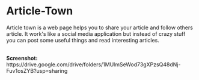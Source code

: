 # Article-Town 

<p>Article town is a web page helps you to share your article and follow others article. It work's like a social media application but instead of crazy stuff you can post some useful things and read interesting articles.</p></br>
<b>Screenshot:</b> https://drive.google.com/drive/folders/1MUlmSeWod73gXPzsQ48dNj-Fuv1osZYB?usp=sharing</br></p>
